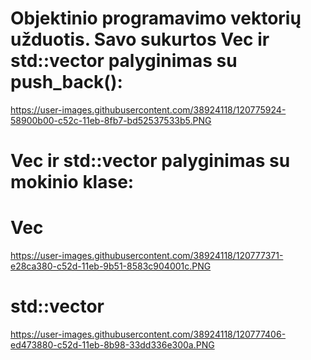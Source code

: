 # Objektinio programavimo vektorių užduotis. Savo sukurtos Vec ir std::vector palyginimas su push_back():
https://user-images.githubusercontent.com/38924118/120775924-58900b00-c52c-11eb-8fb7-bd52537533b5.PNG



# Vec ir std::vector palyginimas su mokinio klase:

# Vec
https://user-images.githubusercontent.com/38924118/120777371-e28ca380-c52d-11eb-9b51-8583c904001c.PNG


# std::vector
https://user-images.githubusercontent.com/38924118/120777406-ed473880-c52d-11eb-8b98-33dd336e300a.PNG
